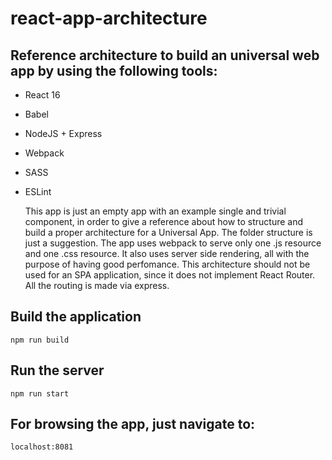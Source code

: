 # react-app-architecture

## Reference architecture to build an universal web app by using the following tools:

* React 16
* Babel
* NodeJS + Express
* Webpack
* SASS
* ESLint

  This app is just an empty app with an example single and trivial component, in order to give a reference about how to structure and build a proper architecture for a Universal App.
  The folder structure is just a suggestion. The app uses webpack to serve only one .js resource and one .css resource. It also uses server side rendering, all with the purpose of having good perfomance.
  This architecture should not be used for an SPA application, since it does not implement React Router. All the routing is made via express.

## Build the application
    npm run build
    
## Run the server
    npm run start
    
## For browsing the app, just navigate to:
    localhost:8081
